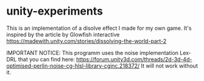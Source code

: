 # unity-experiments
This is an implementation of a disolve effect I made for my own game. It's inspired by the article by Glowfish interactive https://madewith.unity.com/stories/dissolving-the-world-part-2

IMPORTANT NOTICE:
This programm uses the noise implementation Lex-DRL that you can find here: https://forum.unity3d.com/threads/2d-3d-4d-optimised-perlin-noise-cg-hlsl-library-cginc.218372/ It will not work without it.
